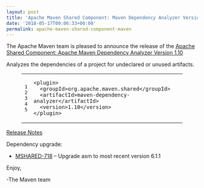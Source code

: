 ```yaml
---
layout: post
title: 'Apache Maven Shared Component: Maven Dependency Analyzer Version 1.10 Released'
date: '2018-05-17T09:06:33+00:00'
permalink: apache-maven-shared-component-maven
---
```

<div class="entry-content"><p>The Apache Maven team is pleased to announce the release of the
<a href="http://maven.apache.org/shared/maven-dependency-analyzer/">Apache Shared Component: Apache Maven Dependency Analyzer Version 1.10</a></p>

<p>Analyzes the dependencies of a project for undeclared or unused artifacts.</p>

<figure class='code'><figcaption><span></span></figcaption><div class="highlight"><table><tr><td class="gutter"><pre class="line-numbers"><span class='line-number'>1</span>
<span class='line-number'>2</span>
<span class='line-number'>3</span>
<span class='line-number'>4</span>
<span class='line-number'>5</span>
</pre></td><td class='code'><pre><code class='xml'><span class='line'><span class="nt">&lt;plugin&gt;</span>
</span><span class='line'>  <span class="nt">&lt;groupId&gt;</span>org.apache.maven.shared<span class="nt">&lt;/groupId&gt;</span>
</span><span class='line'>  <span class="nt">&lt;artifactId&gt;</span>maven-dependency-analyzer<span class="nt">&lt;/artifactId&gt;</span>
</span><span class='line'>  <span class="nt">&lt;version&gt;</span>1.10<span class="nt">&lt;/version&gt;</span>
</span><span class='line'><span class="nt">&lt;/plugin&gt;</span>
</span></code></pre></td></tr></table></div></figure>




<!-- more -->


<p><a href="https://issues.apache.org/jira/secure/ReleaseNote.jspa?projectId=12317922&amp;version=12343067">Release Notes</a></p>

<p>Dependency upgrade:</p>

<ul>
<li><a href="https://issues.apache.org/jira/browse/MSHARED-718">MSHARED-718</a> &ndash; Upgrade asm to most recent version 6.1.1</li>
</ul>


<p>Enjoy,</p>

<p>-The Maven team</p>
